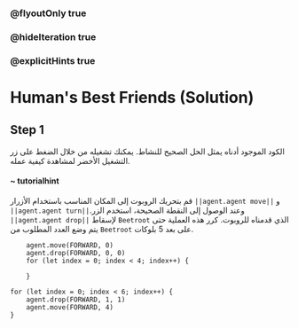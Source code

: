 ### @flyoutOnly true
### @hideIteration true
### @explicitHints true

# Human's Best Friends (Solution)

## Step 1
الكود الموجود أدناه يمثل الحل الصحيح للنشاط. يمكنك تشغيله من خلال الضغط على زر التشغيل الأخضر لمشاهدة كيفية عمله.
#### ~ tutorialhint  
قم بتحريك الروبوت إلى المكان المناسب باستخدام الأزرار ``||agent.agent move||`` و ``||agent.agent turn||``.وعند الوصول إلى النقطة الصحيحة، استخدم الزر ``||agent.agent drop||`` لإسقاط `Beetroot` الذي قدمناه للروبوت. كرر هذه العملية حتى يتم وضع العدد المطلوب من `Beetroot` على بعد 5 بلوكات.

```ghost
    agent.move(FORWARD, 0)
    agent.drop(FORWARD, 0, 0)
    for (let index = 0; index < 4; index++) {
    	
    }
```
```template
for (let index = 0; index < 6; index++) {
    agent.drop(FORWARD, 1, 1)
    agent.move(FORWARD, 4)
}
```
```package
```
